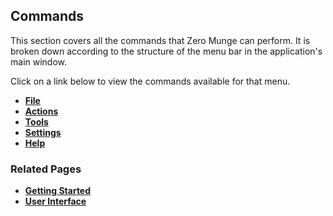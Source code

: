 ## Commands

This section covers all the commands that Zero Munge can perform. It is broken down according to the structure of the menu bar in the application's main window.

Click on a link below to view the commands available for that menu.

- [**File**](topic_cmd_file.html)
- [**Actions**](topic_cmd_actions.html)
- [**Tools**](topic_cmd_tools.html)
- [**Settings**](topic_cmd_settings.html)
- [**Help**](topic_cmd_help.html)

### Related Pages

- [**Getting Started**](topic_gs.html)
- [**User Interface**](topic_ui.html)